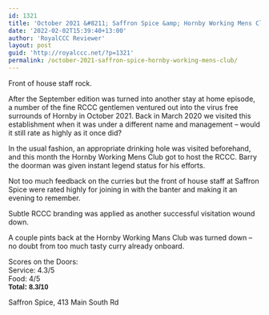 ```yaml
---
id: 1321
title: 'October 2021 &#8211; Saffron Spice &amp; Hornby Working Mens Club'
date: '2022-02-02T15:39:40+13:00'
author: 'RoyalCCC Reviewer'
layout: post
guid: 'http://royalccc.net/?p=1321'
permalink: /october-2021-saffron-spice-hornby-working-mens-club/
---
```


Front of house staff rock.

After the September edition was turned into another stay at home episode, a number of the fine RCCC gentlemen ventured out into the virus free surrounds of Hornby in October 2021. Back in March 2020 we visited this establishment when it was under a different name and management – would it still rate as highly as it once did?

In the usual fashion, an appropriate drinking hole was visited beforehand, and this month the Hornby Working Mens Club got to host the RCCC. Barry the doorman was given instant legend status for his efforts.

Not too much feedback on the curries but the front of house staff at Saffron Spice were rated highly for joining in with the banter and making it an evening to remember.

Subtle RCCC branding was applied as another successful visitation wound down.

A couple pints back at the Hornby Working Mans Club was turned down – no doubt from too much tasty curry already onboard.

Scores on the Doors:  
Service: 4.3/5  
Food: 4/5  
**<span style="font-family: 'Calibri',sans-serif">Total: 8.3/10</span>**

Saffron Spice, 413 Main South Rd